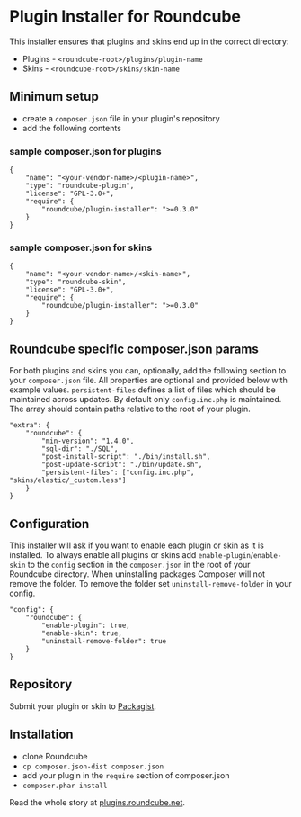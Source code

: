 # Plugin Installer for Roundcube

This installer ensures that plugins and skins end up in the correct directory:

 * Plugins - `<roundcube-root>/plugins/plugin-name`
 * Skins - `<roundcube-root>/skins/skin-name`

## Minimum setup

 * create a `composer.json` file in your plugin's repository
 * add the following contents

### sample composer.json for plugins

    {
        "name": "<your-vendor-name>/<plugin-name>",
        "type": "roundcube-plugin",
        "license": "GPL-3.0+",
        "require": {
            "roundcube/plugin-installer": ">=0.3.0"
        }
    }

### sample composer.json for skins

    {
        "name": "<your-vendor-name>/<skin-name>",
        "type": "roundcube-skin",
        "license": "GPL-3.0+",
        "require": {
            "roundcube/plugin-installer": ">=0.3.0"
        }
    }

## Roundcube specific composer.json params

For both plugins and skins you can, optionally, add the following section to your `composer.json` file. All properties are optional and provided below with example values.
`persistent-files` defines a list of files which should be maintained across updates. By default only `config.inc.php` is maintained. The array should contain paths relative to the root of your plugin.

    "extra": {
        "roundcube": {
            "min-version": "1.4.0",
            "sql-dir": "./SQL",
            "post-install-script": "./bin/install.sh",
            "post-update-script": "./bin/update.sh",
            "persistent-files": ["config.inc.php", "skins/elastic/_custom.less"]
        }
    }

## Configuration

This installer will ask if you want to enable each plugin or skin as it is installed. To always enable all plugins or skins add `enable-plugin`/`enable-skin` to the `config` section in the `composer.json` in the root of your Roundcube directory.
When uninstalling packages Composer will not remove the folder. To remove the folder set `uninstall-remove-folder` in your config.

    "config": {
        "roundcube": {
            "enable-plugin": true,
            "enable-skin": true,
            "uninstall-remove-folder": true
        }
    }

## Repository

Submit your plugin or skin to [Packagist](https://packagist.org/).

## Installation

 * clone Roundcube
 * `cp composer.json-dist composer.json`
 * add your plugin in the `require` section of composer.json
 * `composer.phar install`

Read the whole story at [plugins.roundcube.net](http://plugins.roundcube.net/about).
